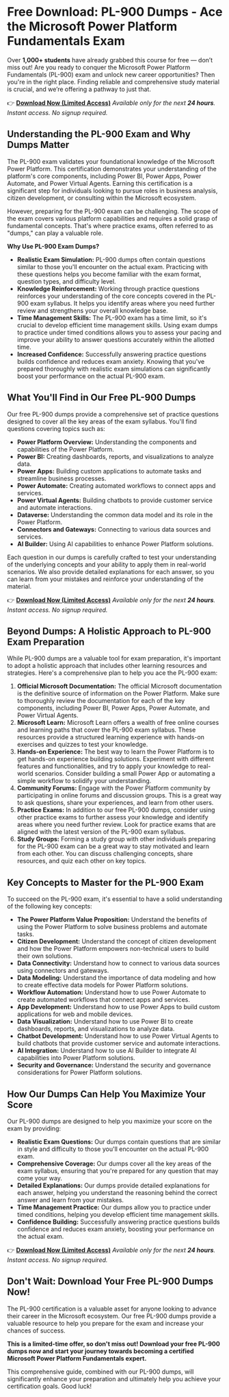 # Free Download: PL-900 Dumps - Ace the Microsoft Power Platform Fundamentals Exam

Over **1,000+ students** have already grabbed this course for free — don’t miss out! Are you ready to conquer the Microsoft Power Platform Fundamentals (PL-900) exam and unlock new career opportunities? Then you're in the right place. Finding reliable and comprehensive study material is crucial, and we’re offering a pathway to just that.

👉 [**Download Now (Limited Access)**](https://udemywork.com/pl-900-dumps)
_Available only for the next **24 hours**. Instant access. No signup required._

## Understanding the PL-900 Exam and Why Dumps Matter

The PL-900 exam validates your foundational knowledge of the Microsoft Power Platform. This certification demonstrates your understanding of the platform's core components, including Power BI, Power Apps, Power Automate, and Power Virtual Agents. Earning this certification is a significant step for individuals looking to pursue roles in business analysis, citizen development, or consulting within the Microsoft ecosystem.

However, preparing for the PL-900 exam can be challenging. The scope of the exam covers various platform capabilities and requires a solid grasp of fundamental concepts. That's where practice exams, often referred to as "dumps," can play a valuable role.

**Why Use PL-900 Exam Dumps?**

*   **Realistic Exam Simulation:** PL-900 dumps often contain questions similar to those you'll encounter on the actual exam. Practicing with these questions helps you become familiar with the exam format, question types, and difficulty level.
*   **Knowledge Reinforcement:** Working through practice questions reinforces your understanding of the core concepts covered in the PL-900 exam syllabus. It helps you identify areas where you need further review and strengthens your overall knowledge base.
*   **Time Management Skills:** The PL-900 exam has a time limit, so it's crucial to develop efficient time management skills. Using exam dumps to practice under timed conditions allows you to assess your pacing and improve your ability to answer questions accurately within the allotted time.
*   **Increased Confidence:** Successfully answering practice questions builds confidence and reduces exam anxiety. Knowing that you've prepared thoroughly with realistic exam simulations can significantly boost your performance on the actual PL-900 exam.

## What You'll Find in Our Free PL-900 Dumps

Our free PL-900 dumps provide a comprehensive set of practice questions designed to cover all the key areas of the exam syllabus. You'll find questions covering topics such as:

*   **Power Platform Overview:** Understanding the components and capabilities of the Power Platform.
*   **Power BI:** Creating dashboards, reports, and visualizations to analyze data.
*   **Power Apps:** Building custom applications to automate tasks and streamline business processes.
*   **Power Automate:** Creating automated workflows to connect apps and services.
*   **Power Virtual Agents:** Building chatbots to provide customer service and automate interactions.
*   **Dataverse:** Understanding the common data model and its role in the Power Platform.
*   **Connectors and Gateways:** Connecting to various data sources and services.
*   **AI Builder:** Using AI capabilities to enhance Power Platform solutions.

Each question in our dumps is carefully crafted to test your understanding of the underlying concepts and your ability to apply them in real-world scenarios. We also provide detailed explanations for each answer, so you can learn from your mistakes and reinforce your understanding of the material.

👉 [**Download Now (Limited Access)**](https://udemywork.com/pl-900-dumps)
_Available only for the next **24 hours**. Instant access. No signup required._

## Beyond Dumps: A Holistic Approach to PL-900 Exam Preparation

While PL-900 dumps are a valuable tool for exam preparation, it's important to adopt a holistic approach that includes other learning resources and strategies. Here's a comprehensive plan to help you ace the PL-900 exam:

1.  **Official Microsoft Documentation:** The official Microsoft documentation is the definitive source of information on the Power Platform. Make sure to thoroughly review the documentation for each of the key components, including Power BI, Power Apps, Power Automate, and Power Virtual Agents.
2.  **Microsoft Learn:** Microsoft Learn offers a wealth of free online courses and learning paths that cover the PL-900 exam syllabus. These resources provide a structured learning experience with hands-on exercises and quizzes to test your knowledge.
3.  **Hands-on Experience:** The best way to learn the Power Platform is to get hands-on experience building solutions. Experiment with different features and functionalities, and try to apply your knowledge to real-world scenarios. Consider building a small Power App or automating a simple workflow to solidify your understanding.
4.  **Community Forums:** Engage with the Power Platform community by participating in online forums and discussion groups. This is a great way to ask questions, share your experiences, and learn from other users.
5.  **Practice Exams:** In addition to our free PL-900 dumps, consider using other practice exams to further assess your knowledge and identify areas where you need further review. Look for practice exams that are aligned with the latest version of the PL-900 exam syllabus.
6.  **Study Groups:** Forming a study group with other individuals preparing for the PL-900 exam can be a great way to stay motivated and learn from each other. You can discuss challenging concepts, share resources, and quiz each other on key topics.

## Key Concepts to Master for the PL-900 Exam

To succeed on the PL-900 exam, it's essential to have a solid understanding of the following key concepts:

*   **The Power Platform Value Proposition:** Understand the benefits of using the Power Platform to solve business problems and automate tasks.
*   **Citizen Development:** Understand the concept of citizen development and how the Power Platform empowers non-technical users to build their own solutions.
*   **Data Connectivity:** Understand how to connect to various data sources using connectors and gateways.
*   **Data Modeling:** Understand the importance of data modeling and how to create effective data models for Power Platform solutions.
*   **Workflow Automation:** Understand how to use Power Automate to create automated workflows that connect apps and services.
*   **App Development:** Understand how to use Power Apps to build custom applications for web and mobile devices.
*   **Data Visualization:** Understand how to use Power BI to create dashboards, reports, and visualizations to analyze data.
*   **Chatbot Development:** Understand how to use Power Virtual Agents to build chatbots that provide customer service and automate interactions.
*   **AI Integration:** Understand how to use AI Builder to integrate AI capabilities into Power Platform solutions.
*   **Security and Governance:** Understand the security and governance considerations for Power Platform solutions.

## How Our Dumps Can Help You Maximize Your Score

Our PL-900 dumps are designed to help you maximize your score on the exam by providing:

*   **Realistic Exam Questions:** Our dumps contain questions that are similar in style and difficulty to those you'll encounter on the actual PL-900 exam.
*   **Comprehensive Coverage:** Our dumps cover all the key areas of the exam syllabus, ensuring that you're prepared for any question that may come your way.
*   **Detailed Explanations:** Our dumps provide detailed explanations for each answer, helping you understand the reasoning behind the correct answer and learn from your mistakes.
*   **Time Management Practice:** Our dumps allow you to practice under timed conditions, helping you develop efficient time management skills.
*   **Confidence Building:** Successfully answering practice questions builds confidence and reduces exam anxiety, boosting your performance on the actual exam.

👉 [**Download Now (Limited Access)**](https://udemywork.com/pl-900-dumps)
_Available only for the next **24 hours**. Instant access. No signup required._

## Don't Wait: Download Your Free PL-900 Dumps Now!

The PL-900 certification is a valuable asset for anyone looking to advance their career in the Microsoft ecosystem. Our free PL-900 dumps provide a valuable resource to help you prepare for the exam and increase your chances of success.

**This is a limited-time offer, so don't miss out! Download your free PL-900 dumps now and start your journey towards becoming a certified Microsoft Power Platform Fundamentals expert.**

This comprehensive guide, combined with our PL-900 dumps, will significantly enhance your preparation and ultimately help you achieve your certification goals. Good luck!
